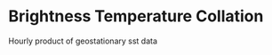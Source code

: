 Brightness Temperature Collation
================================

Hourly product of geostationary sst data
